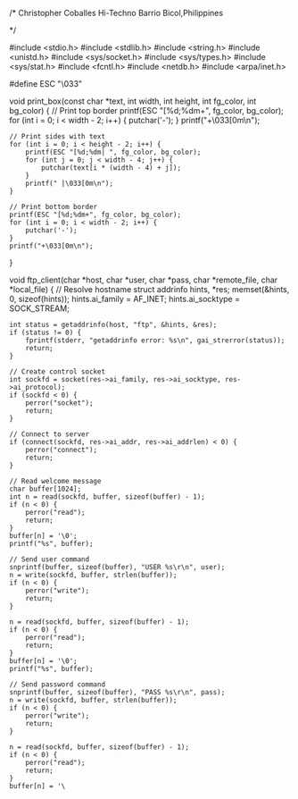 /*
Christopher Coballes
Hi-Techno Barrio
Bicol,Philippines

*/

#include <stdio.h>
#include <stdlib.h>
#include <string.h>
#include <unistd.h>
#include <sys/socket.h>
#include <sys/types.h>
#include <sys/stat.h>
#include <fcntl.h>
#include <netdb.h>
#include <arpa/inet.h>

#define ESC "\033"

void print_box(const char *text, int width, int height, int fg_color, int bg_color) {
    // Print top border
    printf(ESC "[%d;%dm+", fg_color, bg_color);
    for (int i = 0; i < width - 2; i++) {
        putchar('-');
    }
    printf("+\033[0m\n");

    // Print sides with text
    for (int i = 0; i < height - 2; i++) {
        printf(ESC "[%d;%dm| ", fg_color, bg_color);
        for (int j = 0; j < width - 4; j++) {
            putchar(text[i * (width - 4) + j]);
        }
        printf(" |\033[0m\n");
    }

    // Print bottom border
    printf(ESC "[%d;%dm+", fg_color, bg_color);
    for (int i = 0; i < width - 2; i++) {
        putchar('-');
    }
    printf("+\033[0m\n");
}

void ftp_client(char *host, char *user, char *pass, char *remote_file, char *local_file) {
    // Resolve hostname
    struct addrinfo hints, *res;
    memset(&hints, 0, sizeof(hints));
    hints.ai_family = AF_INET;
    hints.ai_socktype = SOCK_STREAM;

    int status = getaddrinfo(host, "ftp", &hints, &res);
    if (status != 0) {
        fprintf(stderr, "getaddrinfo error: %s\n", gai_strerror(status));
        return;
    }

    // Create control socket
    int sockfd = socket(res->ai_family, res->ai_socktype, res->ai_protocol);
    if (sockfd < 0) {
        perror("socket");
        return;
    }

    // Connect to server
    if (connect(sockfd, res->ai_addr, res->ai_addrlen) < 0) {
        perror("connect");
        return;
    }

    // Read welcome message
    char buffer[1024];
    int n = read(sockfd, buffer, sizeof(buffer) - 1);
    if (n < 0) {
        perror("read");
        return;
    }
    buffer[n] = '\0';
    printf("%s", buffer);

    // Send user command
    snprintf(buffer, sizeof(buffer), "USER %s\r\n", user);
    n = write(sockfd, buffer, strlen(buffer));
    if (n < 0) {
        perror("write");
        return;
    }

    n = read(sockfd, buffer, sizeof(buffer) - 1);
    if (n < 0) {
        perror("read");
        return;
    }
    buffer[n] = '\0';
    printf("%s", buffer);

    // Send password command
    snprintf(buffer, sizeof(buffer), "PASS %s\r\n", pass);
    n = write(sockfd, buffer, strlen(buffer));
    if (n < 0) {
        perror("write");
        return;
    }

    n = read(sockfd, buffer, sizeof(buffer) - 1);
    if (n < 0) {
        perror("read");
        return;
    }
    buffer[n] = '\
